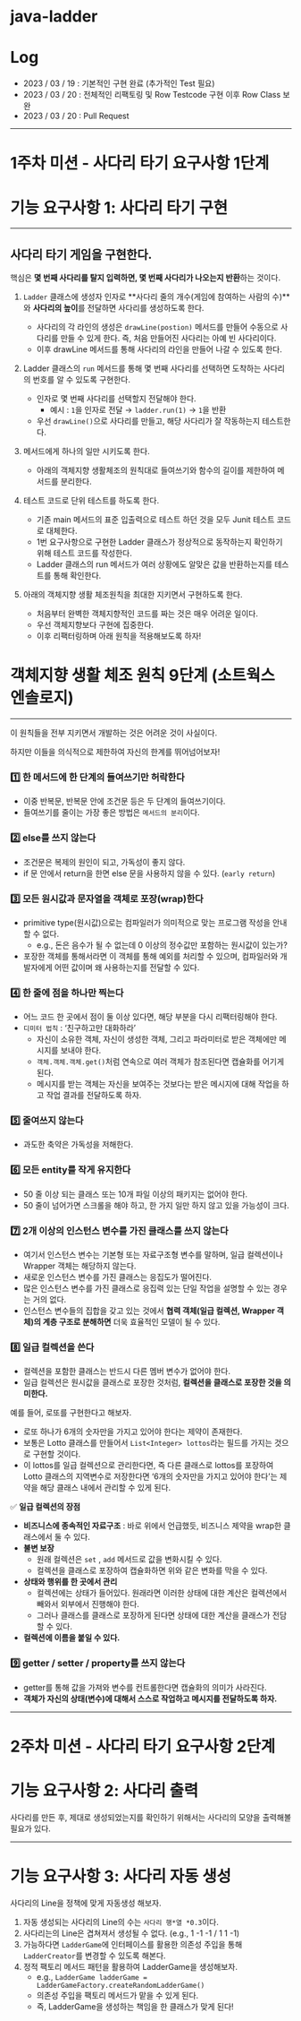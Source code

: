 # java-ladder

# Log
- 2023 / 03 / 19 : 기본적인 구현 완료 (추가적인 Test 필요)
- 2023 / 03 / 20 : 전체적인 리팩토링 및 Row Testcode 구현 이후 Row Class 보완
- 2023 / 03 / 20 : Pull Request
---
# 1주차 미션 - 사다리 타기 요구사항 1단계
# 기능 요구사항 1: 사다리 타기 구현

---

## **사다리 타기 게임을 구현한다.**

핵심은 **몇 번째 사다리를 탈지 입력하면, 몇 번째 사다리가 나오는지 반환**하는 것이다.

1. `Ladder` 클래스에 생성자 인자로
   **사다리 줄의 개수(게임에 참여하는 사람의 수)**와 **사다리의 높이**를 전달하면 사다리를 생성하도록 한다.
    - 사다리의 각 라인의 생성은 `drawLine(postion)` 메서드를 만들어 수동으로 사다리를 만들 수 있게 한다. 즉, 처음 만들어진 사다리는 아예 빈 사다리이다.
    - 이후 drawLine 메서드를 통해 사다리의 라인을 만들어 나갈 수 있도록 한다.

1. Ladder 클래스의 `run` 메서드를 통해
   몇 번째 사다리를 선택하면 도착하는 사다리의 번호를 알 수 있도록 구현한다.
    - 인자로 몇 번째 사다리를 선택할지 전달해야 한다.
        - 예시 : `1`을 인자로 전달 → `ladder.run(1)` →  `1`을 반환
    - 우선 `drawLine()`으로 사다리를 만들고, 해당 사다리가 잘 작동하는지 테스트한다.

1. 메서드에게 하나의 일만 시키도록 한다.
    - 아래의 객체지향 생활체조의 원칙대로 들여쓰기와 함수의 길이를 제한하여 메서드를 분리한다.

1. 테스트 코드로 단위 테스트를 하도록 한다.
    - 기존 main 메서드의 표준 입출력으로 테스트 하던 것을 모두 Junit 테스트 코드로 대체한다.
    - 1번 요구사항으로 구현한 Ladder 클래스가 정상적으로 동작하는지 확인하기 위해 테스트 코드를 작성한다.
    - Ladder 클래스의 run 메서드가 여러 상황에도 알맞은 값을 반환하는지를 테스트를 통해 확인한다.

1. 아래의 객체지향 생활 체조원칙을 최대한 지키면서 구현하도록 한다.
    - 처음부터 완벽한 객체지향적인 코드를 짜는 것은 매우 어려운 일이다.
    - 우선 객체지향보다 구현에 집중한다.
    - 이후 리팩터링하며 아래 원칙을 적용해보도록 하자!

# 객체지향 생활 체조 원칙 9단계 (소트웍스 엔솔로지)

---

이 원칙들을 전부 지키면서 개발하는 것은 어려운 것이 사실이다.

하지만 이들을 의식적으로 제한하여 자신의 한계를 뛰어넘어보자!

### 1️⃣ 한 메서드에 한 단계의 들여쓰기만 허락한다

- 이중 반복문, 반복문 안에 조건문 등은 두 단계의 들여쓰기이다.
- 들여쓰기를 줄이는 가장 좋은 방법은 `메서드의 분리`이다.

### 2️⃣ else를 쓰지 않는다

- 조건문은 복제의 원인이 되고, 가독성이 좋지 않다.
- if 문 안에서 return을 한면 else 문을 사용하지 않을 수 있다. (`early return`)

### 3️⃣ 모든 원시값과 문자열을 객체로 포장(wrap)한다

- primitive type(원시값)으로는 컴파일러가 의미적으로 맞는 프로그램 작성을 안내할 수 없다.
    - e.g., 돈은 음수가 될 수 없는데 0 이상의 정수값만 포함하는 원시값이 있는가?
- 포장한 객체를 통해서라면 이 객체를 통해 예외를 처리할 수 있으며,
  컴파일러와 개발자에게 어떤 값이며 왜 사용하는지를 전달할 수 있다.

### 4️⃣ 한 줄에 점을 하나만 찍는다

- 어느 코드 한 곳에서 점이 둘 이상 있다면, 해당 부분을 다시 리팩터링해야 한다.
- `디미터 법칙` : ‘친구하고만 대화하라’
    - 자신이 소유한 객체, 자신이 생성한 객체, 그리고 파라미터로 받은 객체에만 메시지를 보내야 한다.
    - `객체.객체.객체.get()`처럼 연속으로 여러 객체가 참조된다면 캡슐화를 어기게 된다.
    - 메시지를 받는 객체는 자신을 보여주는 것보다는
      받은 메시지에 대해 작업을 하고 작업 결과를 전달하도록 하자.

### 5️⃣ 줄여쓰지 않는다

- 과도한 축약은 가독성을 저해한다.

### 6️⃣ 모든 entity를 작게 유지한다

- 50 줄 이상 되는 클래스 또는 10개 파일 이상의 패키지는 없어야 한다.
- 50 줄이 넘어가면 스크롤을 해야 하고, 한 가지 일만 하지 않고 있을 가능성이 크다.

### 7️⃣ 2개 이상의 인스턴스 변수를 가진 클래스를 쓰지 않는다

- 여기서 인스턴스 변수는 기본형 또는 자료구조형 변수를 말하며,
  일급 컬렉션이나 Wrapper 객체는 해당하지 않는다.
- 새로운 인스턴스 변수를 가진 클래스는 응집도가 떨어진다.
- 많은 인스턴스 변수를 가진 클래스로 응집력 있는 단일 작업을 설명할 수 있는 경우는 거의 없다.
- 인스턴스 변수들의 집합을 갖고 있는 것에서
  **협력 객체(일급 컬렉션, Wrapper 객체)의 계층 구조로 분해하면** 더욱 효율적인 모델이 될 수 있다.

### 8️⃣ 일급 컬렉션을 쓴다

- 컬렉션을 포함한 클래스는 반드시 다른 멤버 변수가 없어야 한다.
- 일급 컬렉션은 원시값을 클래스로 포장한 것처럼, **컬렉션을 클래스로 포장한 것을 의미한다.**

예를 들어, 로또를 구현한다고 해보자.

- 로또 하나가 6개의 숫자만을 가지고 있어야 한다는 제약이 존재한다.
- 보통은 Lotto 클래스를 만들어서 `List<Integer> lottos`라는 필드를 가지는 것으로 구현할 것이다.
- 이 lottos를 일급 컬렉션으로 관리한다면, 즉 다른 클래스로 lottos를 포장하여 Lotto 클래스의 지역변수로 저장한다면 ‘6개의 숫자만을 가지고 있어야 한다’는 제약을 해당 클래스 내에서 관리할 수 있게 된다.

✅ **일급 컬렉션의 장점**

- **비즈니스에 종속적인 자료구조** : 바로 위에서 언급했듯, 비즈니스 제약을 wrap한 클래스에서 둘 수 있다.
- **불변 보장**
    - 원래 컬렉션은 `set` , `add`  메서드로 값을 변화시킬 수 있다.
    - 컬렉션을 클래스로 포장하여 캡슐화하면 위와 같은 변화를 막을 수 있다.
- **상태와 행위를 한 곳에서 관리**
    - 컬렉션에는 상태가 들어있다.
      원래라면 이러한 상태에 대한 계산은 컬렉션에서 빼와서 외부에서 진행해야 한다.
    - 그러나 클래스를 클래스로 포장하게 된다면 상태에 대한 계산을 클래스가 전담할 수 있다.
- **컬렉션에 이름을 붙일 수 있다.**

### 9️⃣ getter / setter / property를 쓰지 않는다

- getter를 통해 값을 가져와 변수를 컨트롤한다면 캡슐화의 의미가 사라진다.
- **객체가 자신의 상태(변수)에 대해서 스스로 작업하고 메시지를 전달하도록 하자.**
---
# 2주차 미션 - 사다리 타기 요구사항 2단계
# 기능 요구사항 2: 사다리 출력
사다리를 만든 후, 제대로 생성되었는지를 확인하기 위해서는 사다리의 모양을 출력해볼 필요가 있다.

---
# 기능 요구사항 3: 사다리 자동 생성
사다리의 Line을 정책에 맞게 자동생성 해보자.

1. 자동 생성되는 사다리의 Line의 수는 `사다리 행*열 *0.3`이다.
2. 사다리는의 Line은 겹쳐져서 생성될 수 없다. (e.g., 1 -1 -1 / 1 1 -1)
3. 가능하다면 `LadderGame`에 인터페이스를 활용한 의존성 주입을 통해 `LadderCreator`를 변경할 수 있도록 해본다.
4. 정적 팩토리 메서드 패턴을 활용하여 LadderGame을 생성해보자.
    - e.g., `LadderGame ladderGame = LadderGameFactory.createRandomLadderGame()`
    - 의존성 주입을 팩토리 메서드가 맡을 수 있게 된다.
    - 즉, LadderGame을 생성하는 책임을 한 클래스가 맞게 된다!
